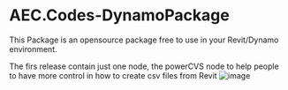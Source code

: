 # AEC.Codes-DynamoPackage

This Package is an opensource package free to use in your Revit/Dynamo environment.

The firs release contain just one node, the powerCVS node to help people to have more control in how to create csv files from Revit
![image](https://user-images.githubusercontent.com/15355660/206541781-a938110a-b1fb-418b-a7d2-22f3689ab07e.png)
